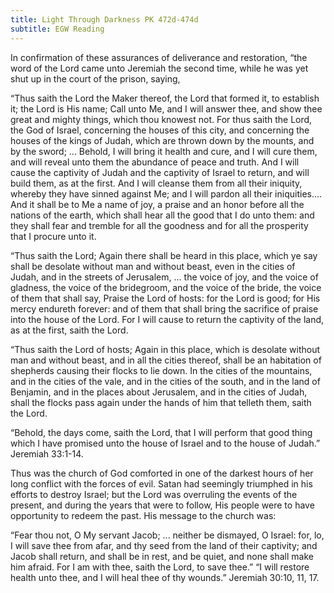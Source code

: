 ```yaml
---
title: Light Through Darkness PK 472d-474d
subtitle: EGW Reading
---
```


In confirmation of these assurances of deliverance and restoration, “the word of the Lord came unto Jeremiah the second time, while he was yet shut up in the court of the prison, saying,

“Thus saith the Lord the Maker thereof, the Lord that formed it, to establish it; the Lord is His name; Call unto Me, and I will answer thee, and show thee great and mighty things, which thou knowest not. For thus saith the Lord, the God of Israel, concerning the houses of this city, and concerning the houses of the kings of Judah, which are thrown down by the mounts, and by the sword; ... Behold, I will bring it health and cure, and I will cure them, and will reveal unto them the abundance of peace and truth. And I will cause the captivity of Judah and the captivity of Israel to return, and will build them, as at the first. And I will cleanse them from all their iniquity, whereby they have sinned against Me; and I will pardon all their iniquities.... And it shall be to Me a name of joy, a praise and an honor before all the nations of the earth, which shall hear all the good that I do unto them: and they shall fear and tremble for all the goodness and for all the prosperity that I procure unto it.

“Thus saith the Lord; Again there shall be heard in this place, which ye say shall be desolate without man and without beast, even in the cities of Judah, and in the streets of Jerusalem, ... the voice of joy, and the voice of gladness, the voice of the bridegroom, and the voice of the bride, the voice of them that shall say, Praise the Lord of hosts: for the Lord is good; for His mercy endureth forever: and of them that shall bring the sacrifice of praise into the house of the Lord. For I will cause to return the captivity of the land, as at the first, saith the Lord.

“Thus saith the Lord of hosts; Again in this place, which is desolate without man and without beast, and in all the cities thereof, shall be an habitation of shepherds causing their flocks to lie down. In the cities of the mountains, and in the cities of the vale, and in the cities of the south, and in the land of Benjamin, and in the places about Jerusalem, and in the cities of Judah, shall the flocks pass again under the hands of him that telleth them, saith the Lord.

“Behold, the days come, saith the Lord, that I will perform that good thing which I have promised unto the house of Israel and to the house of Judah.” Jeremiah 33:1-14.

Thus was the church of God comforted in one of the darkest hours of her long conflict with the forces of evil. Satan had seemingly triumphed in his efforts to destroy Israel; but the Lord was overruling the events of the present, and during the years that were to follow, His people were to have opportunity to redeem the past. His message to the church was:

“Fear thou not, O My servant Jacob; ... neither be dismayed, O Israel: for, lo, I will save thee from afar, and thy seed from the land of their captivity; and Jacob shall return, and shall be in rest, and be quiet, and none shall make him afraid. For I am with thee, saith the Lord, to save thee.” “I will restore health unto thee, and I will heal thee of thy wounds.” Jeremiah 30:10, 11, 17.
